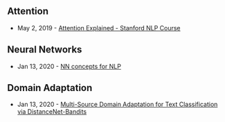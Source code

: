 ## Attention
- May 2, 2019 - [Attention Explained - Stanford NLP Course](https://www.youtube.com/watch?v=XXtpJxZBa2c&feature=youtu.be&t=3721)

## Neural Networks
- Jan 13, 2020 - [NN concepts for NLP](https://github.com/neulab/nn4nlp-concepts)

## Domain Adaptation
- Jan 13, 2020 - [Multi-Source Domain Adaptation for Text Classification via DistanceNet-Bandits](https://arxiv.org/abs/2001.04362)